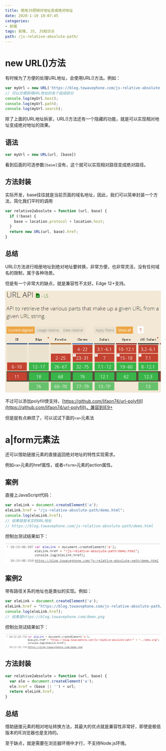 ```yaml
---
title: 使用JS把相对地址变成绝对地址
date: 2020-1-19 10:07:45
categories:
- 前端
tags: 前端, JS, JS知识点
path: /js-relative-absolute-path/
---
```


# new URL()方法

有时候为了方便的处理URL地址，会使用URL()方法。例如：

```js
var myUrl = new URL('https://blog.towavephone.com/js-relative-absolute-path');
// 可以方便获得URL地址的各个组成部分
console.log(myUrl.host);
console.log(myUrl.path);
console.log(myUrl.search);
```

除了上面的URL地址拆家，URL()方法还有一个隐藏的功能，就是可以实现相对地址变成绝对地址的效果。

## 语法

```js
var myUrl = new URL(url, [base])
```

看到后面的可选参数`[base]`没有，这个就可以实现相对路径变成绝对路径。

## 方法封装

实际开发，base往往就是当前页面的域名地址，因此，我们可以简单封装一个方法，简化我们平时的调用

```js
var relative2absolute = function (url, base) {
  if (!base) {
    base = location.protocol + location.host;
  }
  return new URL(url, base).href;
}
```

## 总结

URL()方法进行相册地址到绝对地址要转换，非常方便，也非常灵活，没有任何域名的限制，属于各种场景。

但是有一个非常大的缺点，就是兼容性不太好。Edge 12+支持。

![](2020-01-19-10-13-32.png)

不过可以添加polyfill使支持，[https://github.com/lifaon74/url-polyfill](https://github.com/lifaon74/url-polyfill)，兼容到IE9+

但是就有点麻烦了，可以试试下面的`<a>`元素法

# a|form元素法

还可以借助链接元素的直接返回绝对地址的特性实现需求。

例如`<a>`元素的href属性，或者`<form>`元素的action属性。

## 案例

直接上JavaScript代码：

```js
var eleLink = document.createElement('a');
eleLink.href = "/js-relative-absolute-path/demo.html";
console.log(eleLink.href);
// 结果就是本文的URL地址
// https://blog.towavephone.com/js-relative-absolute-path/demo.html
```

控制台测试结果如下：

![](2020-01-19-10-19-25.png)

## 案例2

带有路径关系的地址也是类似的实现。例如：

```js
var eleLink = document.createElement('a');
eleLink.href = "https://blog.towavephone.com/js-relative-absolute-path/" + "../demo.png";
console.log(eleLink.href);
// 结果是https://blog.towavephone.com/demo.png
```

控制台测试结果如下：

![](2020-01-19-10-22-49.png)

## 方法封装

```js
var relative2absolute = function (url, base) {
  var ele = document.createElement('a');
  ele.href = (base || '') + url;
  return eleLink.href;
}
```

## 总结

借助链接元素的相对地址转换方法，其最大的优点就是兼容性非常好，即使是极低版本的IE浏览器也是支持的。

至于缺点，就是需要在浏览器环境中才行，不支持Node.js环境。
